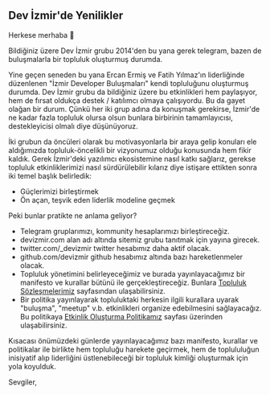 ## Dev İzmir'de Yenilikler

Herkese merhaba 👋

Bildiğiniz üzere Dev İzmir grubu 2014'den bu yana gerek telegram, bazen de buluşmalarla bir topluluk oluşturmuş durumda.

Yine geçen seneden bu yana Ercan Ermiş ve Fatih Yılmaz'ın liderliğinde düzenlenen "İzmir Developer Buluşmaları" kendi topluluğunu oluşturmuş durumda. Dev İzmir grubu da bildiğiniz üzere bu etkinlikleri hem paylaşıyor, hem de fırsat oldukça destek / katılımcı olmaya çalışıyordu. Bu da gayet olağan bir durum. Çünkü her iki grup adına da konuşmak gerekirse, İzmir'de ne kadar fazla topluluk olursa olsun bunlara birbirinin tamamlayıcısı, destekleyicisi olmalı diye düşünüyoruz.

İki grubun da öncüleri olarak bu motivasyonlarla bir araya gelip konuları ele aldığımızda topluluk-öncelikli bir vizyonumuz olduğu konusunda hem fikir kaldık. Gerek İzmir'deki yazılımcı ekosistemine nasıl katkı sağlarız, gerekse topluluk etkinliklerimizi nasıl sürdürülebilir kılarız diye istişare ettikten sonra iki temel başlık belirledik:


- Güçlerimizi birleştirmek
- Ön açan, teşvik eden liderlik modeline geçmek


Peki bunlar pratikte ne anlama geliyor?


- Telegram gruplarımızı, kommunity hesaplarımızı birleştireceğiz.
- devizmir.com alan adı altında sitemiz grubu tanıtmak için yayına girecek.
- twitter.com/_devizmir twitter hesabımız daha aktif olacak.
- github.com/devizmir github hesabımız altında bazı hareketlenmeler olacak.
- Topluluk yönetimini belirleyeceğimiz ve burada yayınlayacağımız bir manifesto ve kurallar bütünü ile gerçekleştireceğiz. Bunlara [Topluluk Sözleşmelerimiz](https://devizmir.com/topluluk-sozlesmelerimiz) sayfasından ulaşabilirsiniz.
- Bir politika yayınlayarak topluluktaki herkesin ilgili kurallara uyarak "buluşma", "meetup" v.b. etkinlikleri organize edebilmesini sağlayacağız. Bu politikaya [Etkinlik Oluşturma Politikamız](https://devizmir.com/etkinlik-olusturma-politikamiz) sayfası üzerinden ulaşabilirsiniz.


Kısacası önümüzdeki günlerde yayınlayacağımız bazı manifesto, kurallar ve politikalar ile birlikte hem topluluğu harekete geçirmek, hem de toplululuğun inisiyatif alıp liderliğini üstlenebileceği bir topluluk kimliği oluşturmak için yola koyulduk.

Sevgiler,